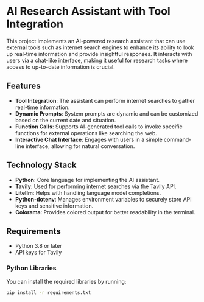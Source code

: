 # AI Research Assistant with Tool Integration

This project implements an AI-powered research assistant that can use external tools such as internet search engines to enhance its ability to look up real-time information and provide insightful responses. It interacts with users via a chat-like interface, making it useful for research tasks where access to up-to-date information is crucial.

## Features
- **Tool Integration**: The assistant can perform internet searches to gather real-time information.
- **Dynamic Prompts**: System prompts are dynamic and can be customized based on the current date and situation.
- **Function Calls**: Supports AI-generated tool calls to invoke specific functions for external operations like searching the web.
- **Interactive Chat Interface**: Engages with users in a simple command-line interface, allowing for natural conversation.

## Technology Stack
- **Python**: Core language for implementing the AI assistant.
- **Tavily**: Used for performing internet searches via the Tavily API.
- **Litellm**: Helps with handling language model completions.
- **Python-dotenv**: Manages environment variables to securely store API keys and sensitive information.
- **Colorama**: Provides colored output for better readability in the terminal.

## Requirements
- Python 3.8 or later
- API keys for Tavily

### Python Libraries
You can install the required libraries by running:

```bash
pip install -r requirements.txt
